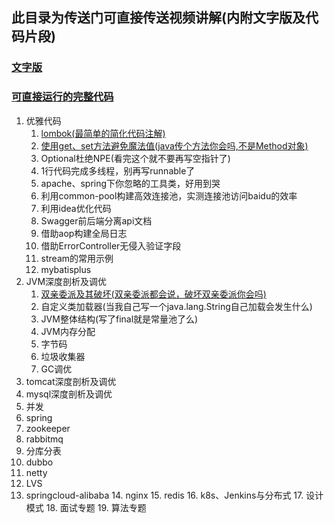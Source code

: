 ## 此目录为传送门可直接传送视频讲解(内附文字版及代码片段)

### [文字版](https://github.com/edanlx/SealBook)

### [可直接运行的完整代码](https://github.com/edanlx/TechingCode)

  1. 优雅代码
        1. [lombok(最简单的简化代码注解)](https://www.bilibili.com/video/BV1yC4y1877R/)
        2. [使用get、set方法避免魔法值(java传个方法你会吗,不是Method对象)](https://www.bilibili.com/video/BV1ok4y1q7Be/)
        3. Optional杜绝NPE(看完这个就不要再写空指针了)
        4. 1行代码完成多线程，别再写runnable了
        5. apache、spring下你忽略的工具类，好用到哭
        6. 利用common-pool构建高效连接池，实测连接池访问baidu的效率
        7. 利用idea优化代码
        8. Swagger前后端分离api文档
        9. 借助aop构建全局日志
        10. 借助ErrorController无侵入验证字段
        11. stream的常用示例
        12. mybatisplus
  2. JVM深度剖析及调优
        1. [双亲委派及其破坏(双亲委派都会说，破坏双亲委派你会吗)](https://www.bilibili.com/video/BV1Sz4y1f7FB/)
        2. 自定义类加载器(当我自己写一个java.lang.String自己加载会发生什么)
        3. JVM整体结构(写了final就是常量池了么)
        4. JVM内存分配
        5. 字节码
        6. 垃圾收集器
        7. GC调优
  3. tomcat深度剖析及调优
  4. mysql深度剖析及调优
  5. 并发
  6. spring
  7. zookeeper
  8. rabbitmq
  9. 分库分表
  10. dubbo
  11. netty
  12. LVS
  13. springcloud-alibaba 
    14. nginx
    15. redis
    16. k8s、Jenkins与分布式
    17. 设计模式
    18. 面试专题
    19. 算法专题